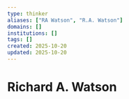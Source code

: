 ```yaml
---
type: thinker
aliases: ["RA Watson", "R.A. Watson"]
domains: []
institutions: []
tags: []
created: 2025-10-20
updated: 2025-10-20
---
```


# Richard A. Watson



